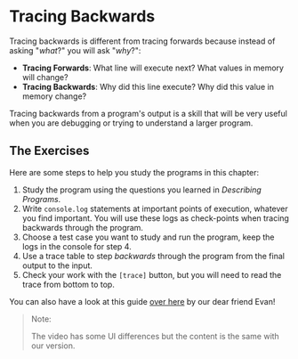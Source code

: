 # Tracing Backwards

Tracing backwards is different from tracing forwards because instead of asking
"_what_?" you will ask "_why_?":

- **Tracing Forwards**: What line will execute next? What values in memory will
  change?
- **Tracing Backwards**: Why did this line execute? Why did this value in memory
  change?

Tracing backwards from a program's output is a skill that will be very useful
when you are debugging or trying to understand a larger program.

## The Exercises

Here are some steps to help you study the programs in this chapter:

1. Study the program using the questions you learned in _Describing Programs_.
2. Write `console.log` statements at important points of execution, whatever you
   find important. You will use these logs as check-points when tracing
   backwards through the program.
3. Choose a test case you want to study and run the program, keep the logs in
   the console for step 4.
4. Use a trace table to step _backwards_ through the program from the final
   output to the input.
5. Check your work with the `[trace]` button, but you will need to read the
   trace from bottom to top.

You can also have a look at this guide [over here](https://www.youtube.com/watch?v=DaZtMxD_dKg)
 by our dear friend Evan!

> Note: 
> 
> The video has some UI differences but the content is the same with our version.